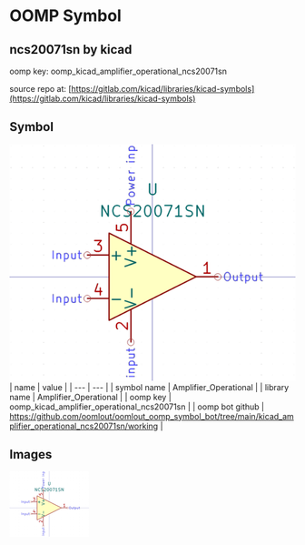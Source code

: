# OOMP Symbol  
## ncs20071sn  by kicad  
  
oomp key: oomp_kicad_amplifier_operational_ncs20071sn  
  
source repo at: [https://gitlab.com/kicad/libraries/kicad-symbols](https://gitlab.com/kicad/libraries/kicad-symbols)  
## Symbol  
  
[![working.png](working_600.png)](working.png)  
| name | value | 
| --- | --- | 
| symbol name | Amplifier_Operational | 
| library name | Amplifier_Operational | 
| oomp key | oomp_kicad_amplifier_operational_ncs20071sn | 
| oomp bot github | https://github.com/oomlout/oomlout_oomp_symbol_bot/tree/main/kicad_amplifier_operational_ncs20071sn/working | 
## Images  
  
[![working.png](working_140.png)](working.png)  
